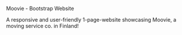 Moovie - Bootstrap Website

A responsive and user-friendly 1-page-website showcasing Moovie, a moving service co. in Finland!

 
